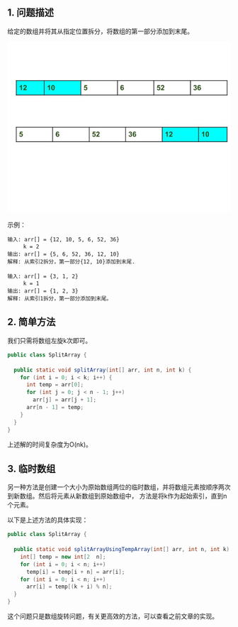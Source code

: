 ## 1. 问题描述

给定的数组并将其从指定位置拆分，将数组的第一部分添加到末尾。

<img src="../assets/SplitArray_AddFirstPartToEnd.png">

示例：

```
输入: arr[] = {12, 10, 5, 6, 52, 36}
     k = 2
输出: arr[] = {5, 6, 52, 36, 12, 10}
解释: 从索引2拆分，第一部分{12, 10}添加到末尾.

输入: arr[] = {3, 1, 2}
     k = 1
输出: arr[] = {1, 2, 3}
解释: 从索引1拆分，第一部分添加到末尾。
```

## 2. 简单方法

我们只需将数组左旋k次即可。

```java
public class SplitArray {

  public static void splitArray(int[] arr, int n, int k) {
    for (int i = 0; i < k; i++) {
      int temp = arr[0];
      for (int j = 0; j < n - 1; j++)
        arr[j] = arr[j + 1];
      arr[n - 1] = temp;
    }
  }
}
```

上述解的时间复杂度为O(nk)。

## 3. 临时数组

另一种方法是创建一个大小为原始数组两位的临时数组，并将数组元素按顺序两次到新数组。然后将元素从新数组到原始数组中，
方法是将k作为起始索引，直到n个元素。

以下是上述方法的具体实现：

```java
public class SplitArray {

  public static void splitArrayUsingTempArray(int[] arr, int n, int k) {
    int[] temp = new int[2  n];
    for (int i = 0; i < n; i++)
      temp[i] = temp[i + n] = arr[i];
    for (int i = 0; i < n; i++)
      arr[i] = temp[(k + i) % n];
  }
}
```

这个问题只是数组旋转问题，有关更高效的方法，可以查看之前文章的实现。